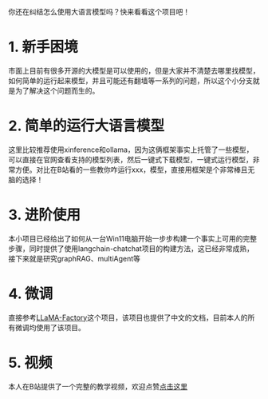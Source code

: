 你还在纠结怎么使用大语言模型吗？快来看看这个项目吧！
# 1. 新手困境
市面上目前有很多开源的大模型是可以使用的，但是大家并不清楚去哪里找模型，如何简单的运行起来模型，并且可能还有翻墙等一系列的问题，所以这个小分支就是为了解决这个问题而生的。
# 2. 简单的运行大语言模型
这里比较推荐使用xinference和ollama，因为这俩框架事实上托管了一些模型，可以直接在官网查看支持的模型列表，然后一键式下载模型，一键式运行模型，非常方便。对比在B站看的一些教你咋运行xxx，模型，直接用框架是个非常棒且无脑的选择！
# 3. 进阶使用
本小项目已经给出了如何从一台Win11电脑开始一步步构建一个事实上可用的完整步骤，同时提供了使用langchain-chatchat项目的构建方法，这已经非常成熟，接下来就是研究graphRAG、multiAgent等
# 4. 微调
直接参考[LLaMA-Factory](https://github.com/hiyouga/LLaMA-Factory)这个项目，该项目也提供了中文的文档，目前本人的所有微调均使用了该项目。
# 5. 视频
本人在B站提供了一个完整的教学视频，欢迎点赞[点击这里]()